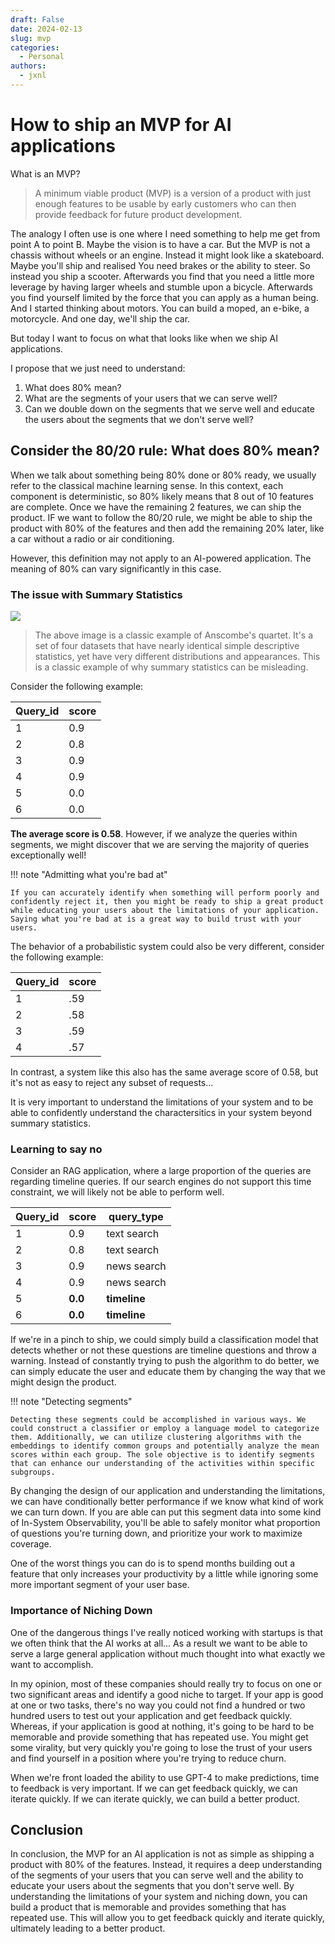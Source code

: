 ```yaml
---
draft: False
date: 2024-02-13
slug: mvp
categories:
  - Personal
authors:
  - jxnl
---
```


# How to ship an MVP for AI applications

What is an MVP?

> A minimum viable product (MVP) is a version of a product with just enough features to be usable by early customers who can then provide feedback for future product development.

The analogy I often use is one where I need something to help me get from point A to point B. Maybe the vision is to have a car. But the MVP is not a chassis without wheels or an engine. Instead it might look like a skateboard. Maybe you'll ship and realised You need brakes or the ability to steer. So instead you ship a scooter. Afterwards you find that you need a little more leverage by having larger wheels and stumble upon a bicycle. Afterwards you find yourself limited by the force that you can apply as a human being. And I started thinking about motors. You can build a moped, an e-bike, a motorcycle. And one day, we'll ship the car.

But today I want to focus on what that looks like when we ship AI applications.

I propose that we just need to understand:

1. What does 80% mean?
2. What are the segments of your users that we can serve well?
3. Can we double down on the segments that we serve well and educate the users about the segments that we don't serve well?

<!-- more -->

## Consider the 80/20 rule: What does 80% mean?

When we talk about something being 80% done or 80% ready, we usually refer to the classical machine learning sense. In this context, each component is deterministic, so 80% likely means that 8 out of 10 features are complete. Once we have the remaining 2 features, we can ship the product. IF we want to follow the 80/20 rule, we might be able to ship the product with 80% of the features and then add the remaining 20% later, like a car without a radio or air conditioning.

However, this definition may not apply to an AI-powered application. The meaning of 80% can vary significantly in this case.

### The issue with Summary Statistics

![](https://upload.wikimedia.org/wikipedia/commons/e/ec/Anscombe%27s_quartet_3.svg)

> The above image is a classic example of Anscombe's quartet. It's a set of four datasets that have nearly identical simple descriptive statistics, yet have very different distributions and appearances. This is a classic example of why summary statistics can be misleading.

Consider the following example:

| Query_id | score |
| -------- | ----- |
| 1        | 0.9   |
| 2        | 0.8   |
| 3        | 0.9   |
| 4        | 0.9   |
| 5        | 0.0   |
| 6        | 0.0   |

**The average score is 0.58**. However, if we analyze the queries within segments, we might discover that we are serving the majority of queries exceptionally well!

!!! note "Admitting what you're bad at"

    If you can accurately identify when something will perform poorly and confidently reject it, then you might be ready to ship a great product while educating your users about the limitations of your application. Saying what you're bad at is a great way to build trust with your users.

The behavior of a probabilistic system could also be very different, consider the following example:

| Query_id | score |
| -------- | ----- |
| 1        | .59   |
| 2        | .58   |
| 3        | .59   |
| 4        | .57   |

In contrast, a system like this also has the same average score of 0.58, but it's not as easy to reject any subset of requests...

It is very important to understand the limitations of your system and to be able to confidently understand the charactersitics in your system beyond summary statistics.

### Learning to say no

Consider an RAG application, where a large proportion of the queries are regarding timeline queries. If our search engines do not support this time constraint, we will likely not be able to perform well.

| Query_id | score   | query_type   |
| -------- | ------- | ------------ |
| 1        | 0.9     | text search  |
| 2        | 0.8     | text search  |
| 3        | 0.9     | news search  |
| 4        | 0.9     | news search  |
| 5        | **0.0** | **timeline** |
| 6        | **0.0** | **timeline** |

If we're in a pinch to ship, we could simply build a classification model that detects whether or not these questions are timeline questions and throw a warning. Instead of constantly trying to push the algorithm to do better, we can simply educate the user and educate them by changing the way that we might design the product.

!!! note "Detecting segments"

    Detecting these segments could be accomplished in various ways. We could construct a classifier or employ a language model to categorize them. Additionally, we can utilize clustering algorithms with the embeddings to identify common groups and potentially analyze the mean scores within each group. The sole objective is to identify segments that can enhance our understanding of the activities within specific subgroups.

By changing the design of our application and understanding the limitations, we can have conditionally better performance if we know what kind of work we can turn down. If you are able can put this segment data into some kind of In-System Observability, you'll be able to safely monitor what proportion of questions you're turning down, and prioritize your work to maximize coverage.

One of the worst things you can do is to spend months building out a feature that only increases your productivity by a little while ignoring some more important segment of your user base.

### Importance of Niching Down

One of the dangerous things I've really noticed working with startups is that we often think that the AI works at all...
As a result we want to be able to serve a large general application without much thought into what exactly we want to accomplish.

In my opinion, most of these companies should really try to focus on one or two significant areas and identify a good niche to target. If your app is good at one or two tasks, there's no way you could not find a hundred or two hundred users to test out your application and get feedback quickly. Whereas, if your application is good at nothing, it's going to be hard to be memorable and provide something that has repeated use. You might get some virality, but very quickly you're going to lose the trust of your users and find yourself in a position where you're trying to reduce churn.

When we're front loaded the ability to use GPT-4 to make predictions, time to feedback is very important. If we can get feedback quickly, we can iterate quickly. If we can iterate quickly, we can build a better product.

## Conclusion

In conclusion, the MVP for an AI application is not as simple as shipping a product with 80% of the features. Instead, it requires a deep understanding of the segments of your users that you can serve well and the ability to educate your users about the segments that you don't serve well. By understanding the limitations of your system and niching down, you can build a product that is memorable and provides something that has repeated use. This will allow you to get feedback quickly and iterate quickly, ultimately leading to a better product.
